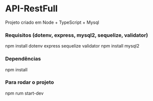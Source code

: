 # API-RestFull
Projeto criado em Node + TypeScript + Mysql

### Requisitos (dotenv, express, mysql2, sequelize, validator)
npm install dotenv express sequelize validator
npm install mysql2

### Dependências
npm install

### Para rodar o projeto
npm rum start-dev

